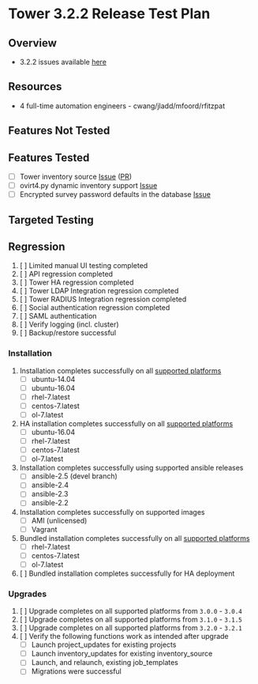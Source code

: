 # Tower 3.2.2 Release Test Plan

## Overview

* 3.2.2 issues available [here](https://github.com/ansible/ansible-tower/issues?utf8=%E2%9C%93&q=is%3Aopen%20is%3Aissue%20milestone%3Arelease_3.2.2)

## Resources
* 4 full-time automation engineers - cwang/jladd/mfoord/rfitzpat

## Features Not Tested

## Features Tested

* [ ] Tower inventory source [Issue](https://github.com/ansible/ansible-tower/issues/6297) ([PR](https://github.com/ansible/tower/pull/551))
* [ ] ovirt4.py dynamic inventory support [Issue](https://github.com/ansible/ansible-tower/issues/6522)
* [ ] Encrypted survey password defaults in the database [Issue](https://github.com/ansible/ansible-tower/issues/7046)

## Targeted Testing

## Regression
1. [ ] Limited manual UI testing completed
1. [ ] API regression completed
1. [ ] Tower HA regression completed
1. [ ] Tower LDAP Integration regression completed
1. [ ] Tower RADIUS Integration regression completed
1. [ ] Social authentication regression completed
1. [ ] SAML authentication
1. [ ] Verify logging (incl. cluster)
1. [ ] Backup/restore successful

### Installation
1. Installation completes successfully on all [supported platforms](https://docs.ansible.com/ansible-tower/3.2.1/html/installandreference/requirements_refguide.html)
    * [ ] ubuntu-14.04
    * [ ] ubuntu-16.04
    * [ ] rhel-7.latest
    * [ ] centos-7.latest
    * [ ] ol-7.latest
1. HA installation completes successfully on all [supported platforms](https://docs.ansible.com/ansible-tower/3.2.1/html/administration/clustering.html#setup-considerations)
    * [ ] ubuntu-16.04
    * [ ] rhel-7.latest
    * [ ] centos-7.latest
    * [ ] ol-7.latest
1. Installation completes successfully using supported ansible releases
    * [ ] ansible-2.5 (devel branch)
    * [ ] ansible-2.4
    * [ ] ansible-2.3
    * [ ] ansible-2.2
1. Installation completes successfully on supported images
    * [ ] AMI (unlicensed)
    * [ ] Vagrant
1. Bundled installation completes successfully on all [supported platforms](https://docs.ansible.com/ansible-tower/3.2.1/html/installandreference/tower_installer.html#bundled-install)
    * [ ] rhel-7.latest
    * [ ] centos-7.latest
    * [ ] ol-7.latest
1. [ ] Bundled installation completes successfully for HA deployment

### Upgrades
1. [ ] Upgrade completes on all supported platforms from `3.0.0` - `3.0.4`
1. [ ] Upgrade completes on all supported platforms from `3.1.0` - `3.1.5`
1. [ ] Upgrade completes on all supported platforms from `3.2.0` - `3.2.1`
1. [ ] Verify the following functions work as intended after upgrade
    * [ ] Launch project_updates for existing projects
    * [ ] Launch inventory_updates for existing inventory_source
    * [ ] Launch, and relaunch, existing job_templates
    * [ ] Migrations were successful
